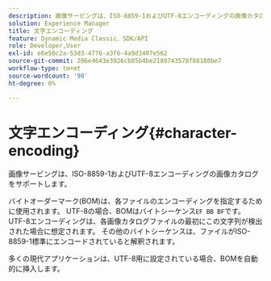 ```yaml
---
description: 画像サービングは、ISO-8859-1およびUTF-8エンコーディングの画像カタログをサポートします。
solution: Experience Manager
title: 文字エンコーディング
feature: Dynamic Media Classic、SDK/API
role: Developer,User
exl-id: e6e50c2a-53d3-4776-a3f6-4a9d3407e562
source-git-commit: 206e4643e3926cb85b4be2189743578f88180be7
workflow-type: tm+mt
source-wordcount: '98'
ht-degree: 0%

---
```


# 文字エンコーディング{#character-encoding}

画像サービングは、ISO-8859-1およびUTF-8エンコーディングの画像カタログをサポートします。

バイトオーダーマーク(BOM)は、各ファイルのエンコーディングを指定するために使用されます。 UTF-8の場合、BOMはバイトシーケンス`EF BB BF`です。 UTF-8エンコーディングは、各画像カタログファイルの最初にこの文字列が検出された場合に想定されます。 その他のバイトシーケンスは、ファイルがISO-8859-1標準にエンコードされていると解釈されます。

多くの現代アプリケーションは、UTF-8用に設定されている場合、BOMを自動的に挿入します。
